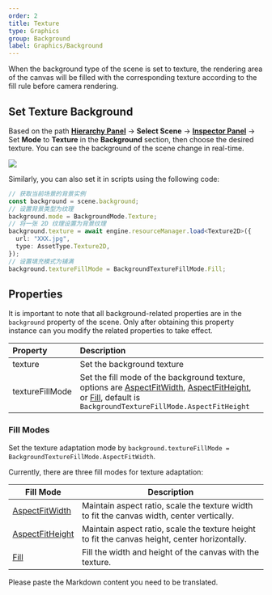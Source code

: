 ```yaml
---
order: 2
title: Texture
type: Graphics
group: Background
label: Graphics/Background
---
```


When the background type of the scene is set to texture, the rendering area of the canvas will be filled with the corresponding texture according to the fill rule before camera rendering.

## Set Texture Background

Based on the path **[Hierarchy Panel](/en/docs/interface-hierarchy)** -> **Select Scene** -> **[Inspector Panel](/en/docs/interface-inspector)** -> Set **Mode** to **Texture** in the **Background** section, then choose the desired texture. You can see the background of the scene change in real-time.

![](https://gw.alipayobjects.com/zos/OasisHub/2673b2a2-a87b-4707-b3fc-9af334231298/2024-07-18%25252017.50.16.gif)

Similarly, you can also set it in scripts using the following code:

```typescript
// 获取当前场景的背景实例
const background = scene.background;
// 设置背景类型为纹理
background.mode = BackgroundMode.Texture;
// 将一张 2D 纹理设置为背景纹理
background.texture = await engine.resourceManager.load<Texture2D>({
  url: "XXX.jpg",
  type: AssetType.Texture2D,
});
// 设置填充模式为铺满
background.textureFillMode = BackgroundTextureFillMode.Fill;
```

## Properties

It is important to note that all background-related properties are in the `background` property of the scene. Only after obtaining this property instance can you modify the related properties to take effect.

| Property         | Description                                                                                                                                                                                                                                                                           |
| :--------------- | :------------------------------------------------------------------------------------------------------------------------------------------------------------------------------------------------------------------------------------------------------------------------------------- |
| texture          | Set the background texture                                                                                                                                                                                                                                                            |
| textureFillMode  | Set the fill mode of the background texture, options are [AspectFitWidth](/apis/core/#BackgroundTextureFillMode-AspectFitWidth), [AspectFitHeight](/apis/core/#BackgroundTextureFillMode-AspectFitHeight), or [Fill](/apis/core/#BackgroundTextureFillMode-Fill), default is `BackgroundTextureFillMode.AspectFitHeight` |

### Fill Modes

Set the texture adaptation mode by `background.textureFillMode = BackgroundTextureFillMode.AspectFitWidth`.

Currently, there are three fill modes for texture adaptation:

| Fill Mode                                                                | Description                                           |
| ------------------------------------------------------------------------ | ----------------------------------------------------- |
| [AspectFitWidth](/apis/core/#BackgroundTextureFillMode-AspectFitWidth)    | Maintain aspect ratio, scale the texture width to fit the canvas width, center vertically. |
| [AspectFitHeight](/apis/core/#BackgroundTextureFillMode-AspectFitHeight)  | Maintain aspect ratio, scale the texture height to fit the canvas height, center horizontally. |
| [Fill](/apis/core/#BackgroundTextureFillMode-Fill)                        | Fill the width and height of the canvas with the texture. |

Please paste the Markdown content you need to be translated.
